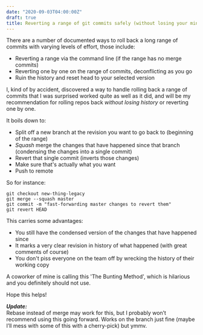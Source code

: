 ```yaml
---
date: "2020-09-03T04:00:00Z"
draft: true
title: Reverting a range of git commits safely (without losing your mind)
---
```

There are a number of documented ways to roll back a long range of commits with varying levels of effort, those include:

* Reverting a range via the command line (if the range has no merge commits)
* Reverting one by one on the range of commits, deconflicting as you go
* Ruin the history and reset head to your selected version

I, kind of by accident, discovered a way to handle rolling back a range of commits that I was surprised worked quite as well as it did, and will be my recommendation for rolling repos back _without losing history_ or reverting one by one.

It boils down to:

* Split off a new branch at the revision you want to go back to (beginning of the range)
* _Squash_ merge the changes that have happened since that branch (condensing the changes into a single commit)
* Revert that single commit (inverts those changes)
* Make sure that's actually what you want
* Push to remote

So for instance:

    git checkout new-thing-legacy
    git merge --squash master
    git commit -m "fast-forwarding master changes to revert them"
    git revert HEAD

This carries some advantages:

* You still have the condensed version of the changes that have happened since
* It marks a very clear revision in history of what happened (with great comments of course)
* You don't piss everyone on the team off by wrecking the history of their working copy

A coworker of mine is calling this 'The Bunting Method', which is hilarious and you definitely should not use.

Hope this helps!

**_Update:_**  
Rebase instead of merge may work for this, but I probably won’t recommend using this going forward. Works on the branch just fine (maybe I’ll mess with some of this with a cherry-pick) but ymmv.